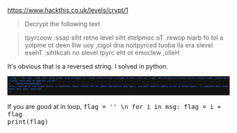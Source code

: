 https://www.hackthis.co.uk/levels/crypt/1
>Decrypt the following text

>    tpyrcoow :ssap siht retne level siht etelpmoc oT .rewop niarb fo tol a yolpme ot deen lliw uoy ,cigol dna noitpyrced tuoba lla era slevel esehT .sihtkcah no slevel tpyrc eht ot emoclew ,olleH 

It's obvious that is a reversed string. I solved in python.

![alt crypt1](Resources/crypt%20lvl1.png)

If you are good at in loop,
<tt>
flag = '' \n
for i in msg:
    flag = i + flag   
print(flag)
</tt>




